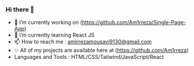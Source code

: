 ### Hi there 👋

- 🔭 I’m currently working on (https://github.com/Am1rreza/Single-Page-App)
- 🌱 I’m currently learning React JS
- 📫 How to reach me : amirrezamousavi9130@gmail.com
- ✨ All of my projects are available here at (https://github.com/Am1rreza)
- Languages and Tools : HTML/CSS/Tailwind/JavaScript/React
